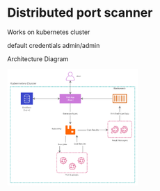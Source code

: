 # Distributed port scanner
Works on kubernetes cluster

default credentials admin/admin

Architecture Diagram

<img src="/docs/images/architecture.png" alt="Architecture Diagram" width="300px"/>

